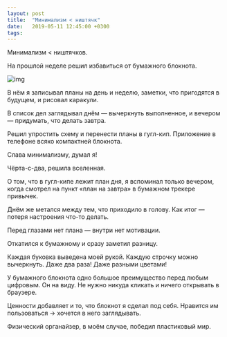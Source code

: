 ```yaml
---
layout: post
title:  "Минимализм < ништячк"
date:   2019-05-11 12:45:00 +0300
tags:   
---
```


Минимализм < ништячков.

На прошлой неделе решил избавиться от бумажного блокнота. 

![img](https://pp.userapi.com/c851328/v851328543/1167fd/qpGXRh2WaF4.jpg)

<!--excerpt-->

В нём я записывал планы на день и неделю, заметки, что пригодятся в будущем, и рисовал каракули. 

В список дел заглядывал днём — вычеркнуть выполненное, и вечером — придумать, что делать завтра. 

Решил упростить схему и перенести планы в гугл-кип. Приложение в телефоне всяко компактней блокнота. 

Слава минимализму, думал я! 

Чёрта-с-два, решила вселенная. 

О том, что в гугл-кипе лежит план дня, я вспоминал только вечером, когда смотрел на пункт «план на завтра» в бумажном трекере привычек. 

Днём же метался между тем, что приходило в голову. Как итог — потеря настроения что-то делать. 

Перед глазами нет плана — внутри нет мотивации. 

Откатился к бумажному и сразу заметил разницу. 

Каждая буковка выведена моей рукой. Каждую строчку можно вычеркнуть. Даже два раза! Даже разными цветами! 

У бумажного блокнота одно большое преимущество перед любым цифровым. Он на виду. Не нужно никуда кликать и ничего открывать в браузере. 

Ценности добавляет и то, что блокнот я сделал под себя. Нравится им пользоваться → хочется в него заглядывать. 

Физический органайзер, в моём случае, победил пластиковый мир.
